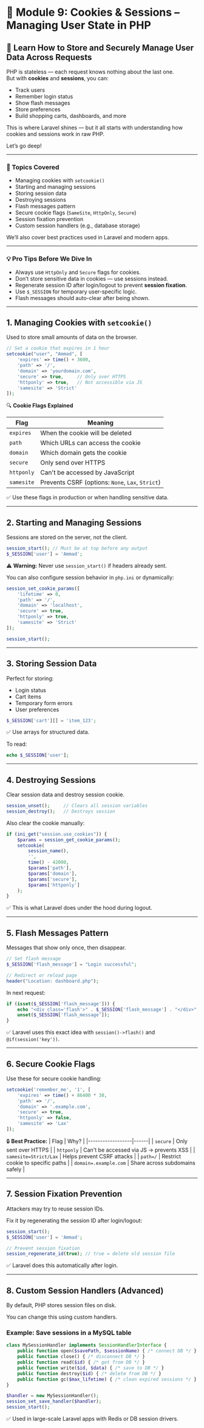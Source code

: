 # 🎉 Module 9: Cookies & Sessions – Managing User State in PHP  
## 🔐 Learn How to Store and Securely Manage User Data Across Requests  

PHP is stateless — each request knows nothing about the last one.  
But with **cookies** and **sessions**, you can:
- Track users  
- Remember login status  
- Show flash messages  
- Store preferences  
- Build shopping carts, dashboards, and more  

This is where Laravel shines — but it all starts with understanding how cookies and sessions work in raw PHP.

Let’s go deep!

---

### 🧠 Topics Covered  
- Managing cookies with `setcookie()`  
- Starting and managing sessions  
- Storing session data  
- Destroying sessions  
- Flash messages pattern  
- Secure cookie flags (`SameSite`, `HttpOnly`, `Secure`)  
- Session fixation prevention  
- Custom session handlers (e.g., database storage)  

We’ll also cover best practices used in Laravel and modern apps.

---

### 💡 Pro Tips Before We Dive In  
- Always use `HttpOnly` and `Secure` flags for cookies.  
- Don’t store sensitive data in cookies — use sessions instead.  
- Regenerate session ID after login/logout to prevent **session fixation**.  
- Use `$_SESSION` for temporary user-specific logic.  
- Flash messages should auto-clear after being shown.  

---

## 1. Managing Cookies with `setcookie()`

Used to store small amounts of data on the browser.

```php
// Set a cookie that expires in 1 hour
setcookie("user", "Ammad", [
    'expires' => time() + 3600,
    'path' => '/',
    'domain' => 'yourdomain.com',
    'secure' => true,     // Only over HTTPS
    'httponly' => true,   // Not accessible via JS
    'samesite' => 'Strict'
]);
```

🔍 **Cookie Flags Explained**

| Flag       | Meaning |
|------------|---------|
| `expires`  | When the cookie will be deleted |
| `path`     | Which URLs can access the cookie |
| `domain`   | Which domain gets the cookie |
| `secure`   | Only send over HTTPS |
| `httponly` | Can't be accessed by JavaScript |
| `samesite` | Prevents CSRF (options: `None`, `Lax`, `Strict`) |

✅ Use these flags in production or when handling sensitive data.

---

## 2. Starting and Managing Sessions

Sessions are stored on the server, not the client.

```php
session_start(); // Must be at top before any output
$_SESSION['user'] = 'Ammad';
```

⚠️ **Warning:** Never use `session_start()` if headers already sent.

You can also configure session behavior in `php.ini` or dynamically:

```php
session_set_cookie_params([
    'lifetime' => 0,
    'path' => '/',
    'domain' => 'localhost',
    'secure' => true,
    'httponly' => true,
    'samesite' => 'Strict'
]);

session_start();
```

---

## 3. Storing Session Data

Perfect for storing:
- Login status  
- Cart items  
- Temporary form errors  
- User preferences  

```php
$_SESSION['cart'][] = 'item_123';
```

✅ Use arrays for structured data.

To read:
```php
echo $_SESSION['user'];
```

---

## 4. Destroying Sessions

Clear session data and destroy session cookie.

```php
session_unset();     // Clears all session variables
session_destroy();   // Destroys session
```

Also clear the cookie manually:

```php
if (ini_get("session.use_cookies")) {
    $params = session_get_cookie_params();
    setcookie(
        session_name(),
        '',
        time() - 42000,
        $params['path'],
        $params['domain'],
        $params['secure'],
        $params['httponly']
    );
}
```

✅ This is what Laravel does under the hood during logout.

---

## 5. Flash Messages Pattern

Messages that show only once, then disappear.

```php
// Set flash message
$_SESSION['flash_message'] = "Login successful";

// Redirect or reload page
header("Location: dashboard.php");
```

In next request:
```php
if (isset($_SESSION['flash_message'])) {
    echo "<div class='flash'>" . $_SESSION['flash_message'] . "</div>";
    unset($_SESSION['flash_message']);
}
```

✅ Laravel uses this exact idea with `session()->flash()` and `@if(session('key'))`.

---

## 6. Secure Cookie Flags

Use these for secure cookie handling:

```php
setcookie('remember_me', '1', [
    'expires' => time() + 86400 * 30,
    'path' => '/',
    'domain' => '.example.com',
    'secure' => true,
    'httponly' => false,
    'samesite' => 'Lax'
]);
```

🔒 **Best Practice:**
| Flag             | Why? |
|------------------|------|
| `secure`         | Only sent over HTTPS |
| `httponly`       | Can't be accessed via JS → prevents XSS |
| `samesite=Strict/Lax` | Helps prevent CSRF attacks |
| `path=/`          | Restrict cookie to specific paths |
| `domain=.example.com` | Share across subdomains safely |

---

## 7. Session Fixation Prevention

Attackers may try to reuse session IDs.

Fix it by regenerating the session ID after login/logout:

```php
session_start();
$_SESSION['user'] = 'Ammad';

// Prevent session fixation
session_regenerate_id(true); // true = delete old session file
```

✅ Laravel does this automatically after login.

---

## 8. Custom Session Handlers (Advanced)

By default, PHP stores session files on disk.

You can change this using custom handlers.

### Example: Save sessions in a MySQL table

```php
class MySessionHandler implements SessionHandlerInterface {
    public function open($savePath, $sessionName) { /* connect DB */ }
    public function close() { /* disconnect DB */ }
    public function read($id) { /* get from DB */ }
    public function write($id, $data) { /* save to DB */ }
    public function destroy($id) { /* delete from DB */ }
    public function gc($max_lifetime) { /* clean expired sessions */ }
}

$handler = new MySessionHandler();
session_set_save_handler($handler);
session_start();
```

✅ Used in large-scale Laravel apps with Redis or DB session drivers.





